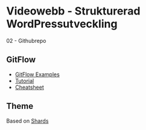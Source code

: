 # Videowebb - Strukturerad WordPressutveckling

02 - Githubrepo

## GitFlow
* [GitFlow Examples](https://gitversion.readthedocs.io/en/latest/git-branching-strategies/gitflow-examples/)
* [Tutorial](https://www.atlassian.com/git/tutorials/comparing-workflows/gitflow-workflow)
* [Cheatsheet](https://danielkummer.github.io/git-flow-cheatsheet/)

## Theme
Based on [Shards](https://designrevision.com/demo/shards/)
